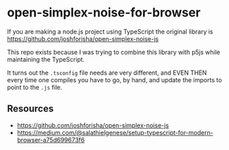 # open-simplex-noise-for-browser

If you are making a node.js project using TypeScript the original library is https://github.com/joshforisha/open-simplex-noise-js

This repo exists because I was trying to combine this library with p5js while maintaining the TypeScript.

It turns out the `.tsconfig` file needs are very different, and EVEN THEN every time one compiles you have to go, by hand, and update the imports to point to the `.js` file. 
 
## Resources

* https://github.com/joshforisha/open-simplex-noise-js
* https://medium.com/@salathielgenese/setup-typescript-for-modern-browser-a75d699673f6

